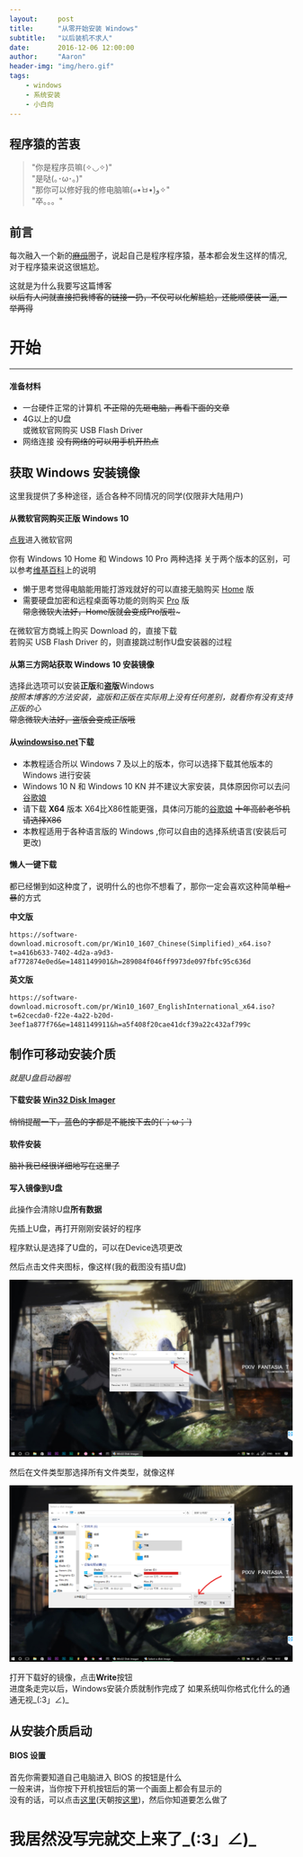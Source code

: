 ```yaml
---
layout:     post
title:      "从零开始安装 Windows"
subtitle:   "以后装机不求人"
date:       2016-12-06 12:00:00
author:     "Aaron"
header-img: "img/hero.gif"
tags:
    - windows
    - 系统安装
    - 小白向
---
```


## 程序猿的苦衷

> "你是程序员嘛(✧◡✧)"  
"是哒(｡･ω･｡)"  
"那你可以修好我的修电脑嘛(๑•̀ㅂ•́)و✧"  
"卒。。。"

## 前言

每次融入一个新的~~[麻瓜](https://zh.wikipedia.org/wiki/%E9%BA%BB%E7%93%9C)~~圈子，说起自己是程序程序猿，基本都会发生这样的情况,对于程序猿来说这很尴尬。

这就是为什么我要写这篇博客  
~~以后有人问就直接把我博客的链接一扔，不仅可以化解尴尬，还能顺便装一逼,一举两得~~

# 开始
---

#### 准备材料

- 一台硬件正常的计算机  ~~不正常的先砸电脑，再看下面的文章~~
- 4G以上的U盘  
或微软官网购买 USB Flash Driver
- 网络连接 ~~没有网络的可以用手机开热点~~

## 获取 Windows 安装镜像
这里我提供了多种途径，适合各种不同情况的同学(仅限非大陆用户)

#### 从微软官网购买正版 Windows 10

[点我](https://www.microsoft.com/en-us/windows/get-windows-10)进入微软官网

你有 Windows 10 Home 和 Windows 10 Pro 两种选择
关于两个版本的区别，可以参考[维基百科](https://zh.wikipedia.org/zh-cn/Windows_10%E7%89%88%E6%9C%AC%E5%88%97%E8%A1%A8)上的说明

- 懒于思考觉得电脑能用能打游戏就好的可以直接无脑购买 [Home](https://www.microsoftstore.com/store/msusa/en_US/pdp/Windows-10-Home/productID.319937100?ICID=Windows_Win10Home_ModE) 版
- 需要硬盘加密和远程桌面等功能的则购买 [Pro](https://www.microsoftstore.com/store/msusa/en_US/pdp/Windows-10-Pro/productID.319935900?ICID=Windows_Win10Pro_ModE) 版  
~~常念微软大法好，Home版就会变成Pro版啦~~~

在微软官方商城上购买 Download 的，直接下载  
若购买 USB Flash Driver 的，则直接跳过制作U盘安装器的过程

#### 从第三方网站获取 Windows 10 安装镜像
选择此选项可以安装**正版**和**盗版**Windows  
*按照本博客的方法安装，盗版和正版在实际用上没有任何差别，就看你有没有支持正版的心*  
~~常念微软大法好，盗版会变成正版哦~~

#### 从[windowsiso.net](http://windowsiso.net/)下载

- 本教程适合所以 Windows 7 及以上的版本，你可以选择下载其他版本的 Windows 进行安装
- Windows 10 N 和 Windows 10 KN 并不建议大家安装，具体原因你可以去问[谷歌娘](https://www.google.com/)
- 请下载 **X64** 版本 X64比X86性能更强，具体问万能的[谷歌娘](https://www.google.com/)
~~十年高龄老爷机请选择X86~~
- 本教程适用于各种语言版的 Windows ,你可以自由的选择系统语言(安装后可更改)

#### 懒人一键下载

都已经懒到如这种度了，说明什么的也你不想看了，那你一定会喜欢这种简单~~粗♂暴~~的方式

**中文版**  
```
https://software-download.microsoft.com/pr/Win10_1607_Chinese(Simplified)_x64.iso?t=a416b633-7402-4d2a-a9d3-af772874e0ed&e=1481149901&h=289084f046ff9973de097fbfc95c636d
```

**英文版**  
```
https://software-download.microsoft.com/pr/Win10_1607_EnglishInternational_x64.iso?t=62cecda0-f22e-4a22-b20d-3eef1a877f76&e=1481149911&h=a5f408f20cae41dcf39a22c432af799c
```

## 制作可移动安装介质
*就是U盘启动器啦*

#### 下载安装 [Win32 Disk Imager](https://sourceforge.net/projects/win32diskimager/files/latest/download)
~~悄悄提醒一下，蓝色的字都是不能按下去的(´；ω；`)~~

#### 软件安装  
~~脑补我已经很详细地写在这里了~~

#### 写入镜像到U盘
此操作会清除U盘**所有数据**

先插上U盘，再打开刚刚安装好的程序

程序默认是选择了U盘的，可以在Device选项更改

然后点击文件夹图标，像这样(我的截图没有插U盘)

![img](/img/windows/w1.png)

然后在文件类型那选择所有文件类型，就像这样

![img](/img/windows/w2.png)

打开下载好的镜像，点击**Write**按钮  
进度条走完以后，Windows安装介质就制作完成了
如果系统叫你格式化什么的通通无视_(:3」∠)_

## 从安装介质启动

#### BIOS 设置

首先你需要知道自己电脑进入 BIOS 的按钮是什么  
一般来讲，当你按下开机按钮后的第一个画面上都会有显示的  
没有的话，可以点击[这里](https://www.google.com)(天朝按[这里](https://www.baidu.com))，然后你知道要怎么做了



# 我居然没写完就交上来了\_(:3」∠)\_
